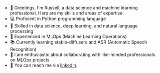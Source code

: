 - 👋 Greetings, I'm Russell, a data science and machine learning professional. Here are my skills and areas of expertise:  
- 💻 Proficient in Python programming language  
- 🔬 Skilled in data science, deep learning, and natural language processing  
- 🚀 Experienced in MLOps (Machine Learning Operations)  
- 📚 Currently learning stable-diffusers and ASR (Automatic Speech Recognition)  
- 🤝 I am enthusiastic about collaborating with like-minded professionals on MLOps projects  
- 📧 You can reach me via [linkedln](https://www.linkedin.com/in/rcaliskan/).  


<!---
russell-ai/russell-ai is a ✨ special ✨ repository because its `README.md` (this file) appears on your GitHub profile.
You can click the Preview link to take a look at your changes.
--->
